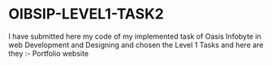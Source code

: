 # OIBSIP-LEVEL1-TASK2
I have submitted here my code of my implemented task of Oasis Infobyte in web Development and Designing and chosen the Level 1 Tasks and here are they :- Portfolio website
